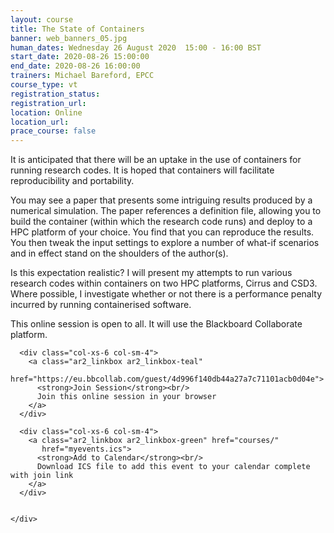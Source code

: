 ```yaml
---
layout: course
title: The State of Containers
banner: web_banners_05.jpg 
human_dates: Wednesday 26 August 2020  15:00 - 16:00 BST
start_date: 2020-08-26 15:00:00
end_date: 2020-08-26 16:00:00
trainers: Michael Bareford, EPCC
course_type: vt
registration_status: 
registration_url: 
location: Online
location_url:
prace_course: false
---
```


It is anticipated that there will be an uptake in the use of containers for running research codes.
It is hoped that containers will facilitate reproducibility and portability.

You may see a paper that presents some intriguing results produced by a numerical simulation.
The paper references a definition file, allowing you to build the container (within which the research code runs) and deploy to a HPC platform of your choice. You find that you can reproduce the results.
You then tweak the input settings to explore a number of what-if scenarios and in effect stand on the shoulders of the author(s).

Is this expectation realistic? I will present my attempts to run various research codes within containers on two HPC platforms, Cirrus and CSD3. Where possible, I investigate whether or not there is a performance penalty incurred by running containerised software. 


This online session is open to all. It will use the Blackboard Collaborate platform.




<section id="service">

  <div class="row ">	

      <div class="col-xs-6 col-sm-4">
        <a class="ar2_linkbox ar2_linkbox-teal" 
          href="https://eu.bbcollab.com/guest/4d996f140db44a27a7c71101acb0d04e">
          <strong>Join Session</strong><br/>
          Join this online session in your browser
        </a>
      </div>

      <div class="col-xs-6 col-sm-4">
        <a class="ar2_linkbox ar2_linkbox-green" href="courses/"
           href="myevents.ics">
          <strong>Add to Calendar</strong><br/>
          Download ICS file to add this event to your calendar complete with join link
        </a>
      </div>

											
    </div>




<!--
<h2><a name="video">Video</a></h2>

<div>

<iframe title="Video"  width="560" height="315" src="https://www.youtube.com/embed/XXXXXXXXXXX" frameborder="0" allow="accelerometer; autoplay; encrypted-media; gyroscope; picture-in-picture" allowfullscreen></iframe>

</div>

-->

<!--

<section id="service">
  <div class="container">
    <div class="row ">	



      <div class="col-xs-6 col-sm-4">
        <a class="ar2_linkbox ar2_linkbox-teal" href="  ">
          <strong>Transcript</strong><br/>
          Download a transcript of the video audio
        </a>
      </div>



      <div class="col-xs-6 col-sm-4">
        <a class="ar2_linkbox ar2_linkbox-green" href="courses/"
           href="ARCHER2_Training_VT.pdf">
          <strong>Slides</strong><br/>
          Download pdf of the presentation.
        </a>
      </div>
										
    </div>
  </div>
</section>
-->

